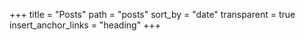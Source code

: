+++
title = "Posts"
path = "posts"
sort_by = "date"
transparent = true
insert_anchor_links = "heading"
+++
